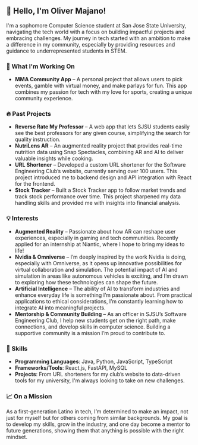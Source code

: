 ## 👋 Hello, I'm Oliver Majano!

I'm a sophomore Computer Science student at San Jose State University, navigating the tech world with a focus on building impactful projects and embracing challenges. My journey in tech started with an ambition to make a difference in my community, especially by providing resources and guidance to underrepresented students in STEM.

### 🚀 What I'm Working On
- **MMA Community App** – A personal project that allows users to pick events, gamble with virtual money, and make parlays for fun. This app combines my passion for tech with my love for sports, creating a unique community experience.

### 🔥 Past Projects
- **Reverse Rate My Professor** – A web app that lets SJSU students easily see the best professors for any given course, simplifying the search for quality instruction.
- **NutriLens AR** – An augmented reality project that provides real-time nutrition data using Snap Spectacles, combining AR and AI to deliver valuable insights while cooking.
- **URL Shortener** – Developed a custom URL shortener for the Software Engineering Club’s website, currently serving over 100 users. This project introduced me to backend design and API integration with React for the frontend.
- **Stock Tracker** – Built a Stock Tracker app to follow market trends and track stock performance over time. This project sharpened my data handling skills and provided me with insights into financial analysis.


### 💡 Interests
- **Augmented Reality** – Passionate about how AR can reshape user experiences, especially in gaming and tech communities. Recently applied for an internship at Niantic, where I hope to bring my ideas to life!
- **Nvidia & Omniverse** – I’m deeply inspired by the work Nvidia is doing, especially with Omniverse, as it opens up innovative possibilities for virtual collaboration and simulation. The potential impact of AI and simulation in areas like autonomous vehicles is exciting, and I’m drawn to exploring how these technologies can shape the future.
- **Artificial Intelligence** – The ability of AI to transform industries and enhance everyday life is something I’m passionate about. From practical applications to ethical considerations, I’m constantly learning how to integrate AI into meaningful projects.
- **Mentorship & Community Building** – As an officer in SJSU’s Software Engineering Club, I help new students get on the right path, make connections, and develop skills in computer science. Building a supportive community is a mission I’m proud to contribute to.

### 🔧 Skills
- **Programming Languages**: Java, Python, JavaScript, TypeScript
- **Frameworks/Tools**: React.js, FastAPI, MySQL
- **Projects**: From URL shorteners for my club’s website to data-driven tools for my university, I'm always looking to take on new challenges.

### 📈 On a Mission
As a first-generation Latino in tech, I’m determined to make an impact, not just for myself but for others coming from similar backgrounds. My goal is to develop my skills, grow in the industry, and one day become a mentor to future generations, showing them that anything is possible with the right mindset.

